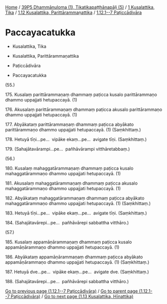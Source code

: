 
[Home](/) / [39P5 Dhammānuloma (1), Tikatikapaṭṭhānapāḷi (5)](../../...md) / [1 Kusalattika, Tika](../...md) / [1.12 Kusalattika, Parittārammaṇattika](...md) / [1.12.1--7 Paṭiccādivāra](../39P5/1/1.12/1.12.1--7.md)

# Paccayacatukka

* Kusalattika, Tika

* Kusalattika, Parittārammaṇattika

* Paṭiccādivāra

* Paccayacatukka

(55.)

175\. Kusalaṃ parittārammaṇaṃ dhammaṃ paṭicca kusalo parittārammaṇo dhammo uppajjati hetupaccayā. (1)

176\. Akusalaṃ parittārammaṇaṃ dhammaṃ paṭicca akusalo parittārammaṇo dhammo uppajjati hetupaccayā. (1)

177\. Abyākataṃ parittārammaṇaṃ dhammaṃ paṭicca abyākato parittārammaṇo dhammo uppajjati hetupaccayā. (1) (Saṃkhittaṃ.)

178\. Hetuyā tīṇi…pe…  vipāke ekaṃ…pe…  avigate tīṇi. (Saṃkhittaṃ.)

179\. (Sahajātavārampi…pe…  pañhāvārampi vitthāretabbaṃ.)

(56.)

180\. Kusalaṃ mahaggatārammaṇaṃ dhammaṃ paṭicca kusalo mahaggatārammaṇo dhammo uppajjati hetupaccayā. (1)

181\. Akusalaṃ mahaggatārammaṇaṃ dhammaṃ paṭicca akusalo mahaggatārammaṇo dhammo uppajjati hetupaccayā. (1)

182\. Abyākataṃ mahaggatārammaṇaṃ dhammaṃ paṭicca abyākato mahaggatārammaṇo dhammo uppajjati hetupaccayā. (1) (Saṃkhittaṃ.)

183\. Hetuyā tīṇi…pe…  vipāke ekaṃ…pe…  avigate tīṇi. (Saṃkhittaṃ.)

184\. (Sahajātavārepi…pe…  pañhāvārepi sabbattha vitthāro.)

(57.)

185\. Kusalaṃ appamāṇārammaṇaṃ dhammaṃ paṭicca kusalo appamāṇārammaṇo dhammo uppajjati hetupaccayā. (1)

186\. Abyākataṃ appamāṇārammaṇaṃ dhammaṃ paṭicca abyākato appamāṇārammaṇo dhammo uppajjati hetupaccayā. (1) (Saṃkhittaṃ.)

187\. Hetuyā dve…pe…  vipāke ekaṃ…pe…  avigate dve. (Saṃkhittaṃ.)

188\. (Sahajātavārepi…pe…  pañhāvārepi sabbattha vitthāro.)

[Go to previous page (1.12.1--7 Paṭiccādivāra)](../39P5/1/1.12/1.12.1--7.md) / [Go to parent page (1.12.1--7 Paṭiccādivāra)](../39P5/1/1.12/1.12.1--7.md) / [Go to next page (1.13 Kusalattika, Hīnattika)](../../1.13.md)


